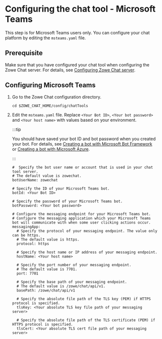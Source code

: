 # Configuring the chat tool - Microsoft Teams

This step is for Microsoft Teams users only. You can configure your chat platform by editing the `msteams.yaml` file.

## Prerequisite

Make sure that you have configured your chat tool when configuring the Zowe Chat server. For details, see [Configuring Zowe Chat server](chat_configure_server.md).

## Configuring Microsoft Teams

1. Go to the Zowe Chat configuration directory.

   ```
   cd $ZOWE_CHAT_HOME/config/chatTools
   ```

1. Edit the `msteams.yaml` file. Replace `<Your Bot ID>`, `<Your bot password>` and `<Your host name>` with values based on your environment.
   
   :::tip

   You should have saved your bot ID and bot password when you created your bot. For details, see [Creating a bot with Microsoft Bot Framework](chat_prerequisite_teams_create_bot_framework.md) or [Creating a bot with Microsoft Azure](chat_prerequisite_teams_create_bot_azure.md).

   :::

   ```
   #  Specify the bot user name or account that is used in your chat tool server.
   # The default value is zowechat.
   botUserName: zowechat

   # Specify the ID of your Microsoft Teams bot.
   botId: <Your Bot ID>

   # Specify the password of your Microsoft Teams bot.
   botPassword: <Your bot password>

   # Configure the messaging endpoint for your Microsoft Teams bot.
   # Configure the messaging application which your Microsoft Teams bot will communicate with when some user clicking actions occur.
   messagingApp:
     # Specify the protocol of your messaging endpoint. The value only can be https.
     # The default value is https.
     protocol: https

     # Specify the host name or IP address of your messaging endpoint.
     hostName: <Your host name>

     # Specify the port number of your messaging endpoint.
     # The default value is 7701.
     port: 7701
  
     # Specify the base path of your messaging endpoint.
     # The default value is /zowe/chat/api/v1.
     basePath: /zowe/chat/api/v1

     # Specify the absolute file path of the TLS key (PEM) if HTTPS protocol is specified.  
     tlsKey: <Your absolute TLS key file path of your messaging server>

     # Specify the absolute file path of the TLS certificate (PEM) if HTTPS protocol is specified.
     tlsCert: <Your absolute TLS cert file path of your messaging server>
   ```
